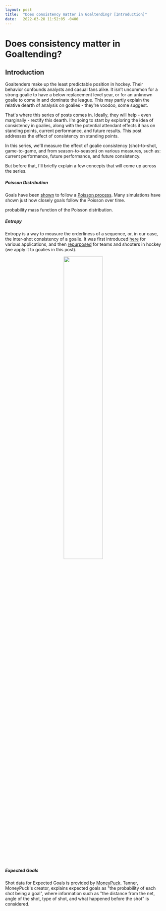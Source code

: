 ```yaml
---
layout: post
title:  "Does consistency matter in Goaltending? [Introduction]"
date:   2022-03-28 11:52:05 -0400
---
```

<h1> Does consistency matter in Goaltending? </h1>
<h2> Introduction </h2>
<p>
Goaltenders make up the least predictable position in hockey. Their behavior confounds analysts and casual fans alike. It isn’t uncommon for a strong goalie to have a below replacement level year, or for an unknown goalie to come in and dominate the league. This may partly explain the relative dearth of analysis on goalies - they're voodoo, some suggest.
</p>
<p>
That's where this series of posts comes in. Ideally, they will help - even marginally - rectify this dearth. I’m going to start by exploring the idea of consistency in goalies, along with the potential attendant effects it has on standing points, current performance, and future results. This post addresses the effect of consistency on standing points.
</p>
<p>
In this series, we'll measure the effect of goalie consistency (shot-to-shot, game-to-game, and from season-to-season) on various measures, such as: current performance, future performance, and future consistency.
</p>
<p>
But before that, I'll briefly explain a few concepts that will come up across the series.
</p>
<h5>Poisson Distribution</h5>
<p>
Goals have been <a href="http://www.hockeyanalytics.com/Research_files/Poisson_Toolbox.pdf">shown</a> to follow a <a href="https://en.wikipedia.org/wiki/Poisson_distribution">Poisson process</a>. Many simulations have shown just how closely goals follow the Poisson over time.
</p>
<p>
probability mass function of the Poisson distribution.
</p>
<h5>Entropy</h5>
<p>
Entropy is a way to measure the orderliness of a sequence, or, in our case, the inter-shot consistency of a goalie. It was first introduced <a href="https://repository.upenn.edu/cgi/viewcontent.cgi?article=1081&context=statistics_papers">here</a> for various applications, and then <a href="https://github.com/namitanandakumar/Draft-Analysis/blob/master/Streakiness/VanHAC%202018.pdf">repurposed</a> for teams and shooters in hockey (we apply it to goalies in this post).
</p>
<div style="text-align: center"> <img src="https://spazznolo.github.io/figs/goalie-formula-entropy.png" width="50%" length="75"/></div>
<h5>Expected Goals</h5>
<p>
Shot data for Expected Goals is provided by <a href="https://moneypuck.com/">MoneyPuck</a>. Tanner, MoneyPuck's creator, explains expected goals as "the probability of each shot being a goal", where information such as "the distance from the net, angle of the shot, type of shot, and what happened before the shot" is considered.
</p>




